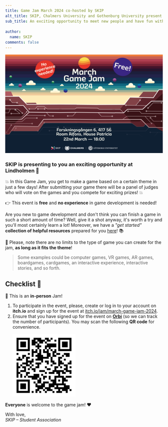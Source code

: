 ```yaml
---
title: Game Jam March 2024 co-hosted by SKIP
alt_title: SKIP, Chalmers University and Gothenburg University present to you the March Game Jam 2024 &#128126;
sub_title: An exciting opportunity to meet new people and have fun with games

author:
  name: SKIP
comments: false
---
```


<!-- Export from Orbi -->
![Game Jam Poster](/assets/posts/game-jam-poster.png)

### SKIP is presenting to you an exciting opportunity at Lindholmen &#128640;

&#128165; In this Game Jam, you get to make a game based on a certain theme in just a
few days! After submitting your game there will be a panel of judges who will
vote on the games and you compete for exciting prizes! &#128165;

&#128073; This event is **free** and **no experience** in game development is needed!

Are you new to game development and don't think you can finish a game in such a
short amount of time? Well, give it a shot anyway, it's worth a try and you'll
most certainly learn a lot!
Moreover, we have a *"get started"* **collection of helpful resources** prepared for
you [here](https://github.com/skipgu/GameJam-get-started)! &#128218;

&#128206; Please, note there are no limits to the type of game you can create
for the jam, **as long as it fits the theme**!
> Some examples could be computer games, VR games, AR games, boardgames,
cardgames, an interactive experience, interactive stories, and so forth.

## Checklist &#128204;

&#128205; This is an **in-person** Jam!

1. To participate in the event, please, create or log in to your account on
   **itch.io** and sign up for the event at 
   [itch.io/jam/march-game-jam-2024](https://itch.io/jam/march-game-jam-2024).
2. Ensure that you have signed up for the event on
   [**Orbi**](https://link.orbiapp.io/x1qy) (so we can track the number of
   participants). You may scan the following **QR code** for convenience.

<ol><img src="../assets/posts/orbi-game-jam-qr-code.png" width=200px /></ol>

**Everyone** is welcome to the game jam! &#10084;&#65039;

With love,<br>
*SKIP – Student Association*
